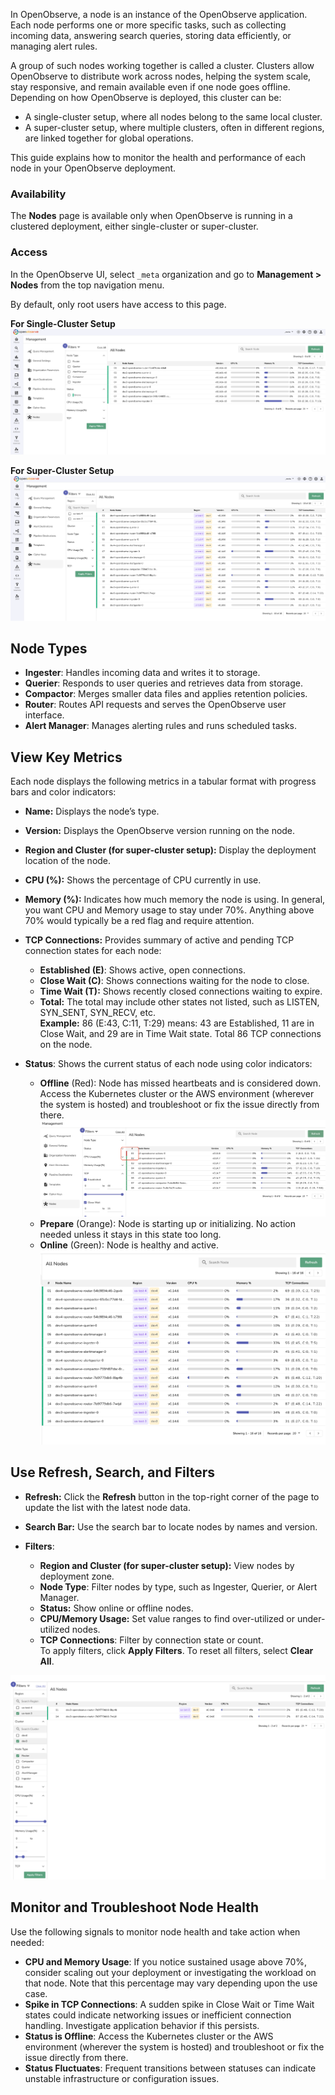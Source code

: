 In OpenObserve, a node is an instance of the OpenObserve application. Each node performs one or more specific tasks, such as collecting incoming data, answering search queries, storing data efficiently, or managing alert rules.

A group of such nodes working together is called a cluster. Clusters allow OpenObserve to distribute work across nodes, helping the system scale, stay responsive, and remain available even if one node goes offline. Depending on how OpenObserve is deployed, this cluster can be:

- A single-cluster setup, where all nodes belong to the same local cluster.  
- A super-cluster setup, where multiple clusters, often in different regions, are linked together for global operations.

This guide explains how to monitor the health and performance of each node in your OpenObserve deployment.

### Availability
The **Nodes** page is available only when OpenObserve is running in a clustered deployment, either single-cluster or super-cluster.

### Access
In the OpenObserve UI, select `_meta` organization and go to **Management > Nodes** from the top navigation menu.  

By default, only root users have access to this page. 

**For Single-Cluster Setup**<br> 
![nodes-single-cluster](../../images/nodes-single-cluster.png)

**For Super-Cluster Setup**<br>
![nodes-multi-cluster](../../images/nodes-super-cluster.png)

## Node Types

- **Ingester**: Handles incoming data and writes it to storage.  
- **Querier**: Responds to user queries and retrieves data from storage.  
- **Compactor**: Merges smaller data files and applies retention policies.  
- **Router**: Routes API requests and serves the OpenObserve user interface.  
- **Alert Manager**: Manages alerting rules and runs scheduled tasks.

## View Key Metrics

Each node displays the following metrics in a tabular format with progress bars and color indicators:

- **Name:** Displays the node’s type.  
- **Version:** Displays the OpenObserve version running on the node.  
- **Region and Cluster (for super-cluster setup):** Display the deployment location of the node.  
- **CPU (%):** Shows the percentage of CPU currently in use.  
- **Memory (%):** Indicates how much memory the node is using. In general, you want CPU and Memory usage to stay under 70%. Anything above 70% would typically be a red flag and require attention.  
- **TCP Connections:** Provides summary of active and pending TCP connection states for each node:  

    - **Established (E)**: Shows active, open connections.  
    - **Close Wait (C)**: Shows connections waiting for the node to close.  
    - **Time Wait (T):** Shows recently closed connections waiting to expire.  
    - **Total:** The total may include other states not listed, such as LISTEN, SYN_SENT, SYN_RECV, etc.  
    **Example:** 86 (E:43, C:11, T:29) means: 43 are Established, 11 are in Close Wait, and 29 are in Time Wait state. Total 86 TCP connections on the node.  

- **Status**: Shows the current status of each node using color indicators:  
  
    - **Offline** (Red): Node has missed heartbeats and is considered down. Access the Kubernetes cluster or the AWS environment (wherever the system is hosted) and troubleshoot or fix the issue directly from there.
    ![nodes-status-offline](../../images/nodes-status-offline.png)
    - **Prepare** (Orange): Node is starting up or initializing. No action needed unless it stays in this state too long.
    - **Online** (Green): Node is healthy and active.
    ![nodes-status-online](../../images/nodes-status-online.png)

## Use Refresh, Search, and Filters 

- **Refresh:** Click the **Refresh** button in the top-right corner of the page to update the list with the latest node data.  
- **Search Bar:** Use the search bar to locate nodes by names and version.  
- **Filters**: 

    - **Region and Cluster (for super-cluster setup):** View nodes by deployment zone.  
    - **Node Type**: Filter nodes by type, such as Ingester, Querier, or Alert Manager.  
    - **Status:** Show online or offline nodes.  
    - **CPU/Memory Usage:** Set value ranges to find over-utilized or under-utilized nodes.   
    - **TCP Connections**: Filter by connection state or count.  
        To apply filters, click **Apply Filters**. To reset all filters, select **Clear All**.

![nodes-search-filter](../../images/nodes-search-filter.png)  

## Monitor and Troubleshoot Node Health
Use the following signals to monitor node health and take action when needed:

- **CPU and Memory Usage**: If you notice sustained usage above 70%, consider scaling out your deployment or investigating the workload on that node. Note that this percentage may vary depending upon the use case.
- **Spike in TCP Connections**: A sudden spike in Close Wait or Time Wait states could indicate networking issues or inefficient connection handling. Investigate application behavior if this persists.
- **Status is Offline**: Access the Kubernetes cluster or the AWS environment (wherever the system is hosted) and troubleshoot or fix the issue directly from there.
- **Status Fluctuates**: Frequent transitions between statuses can indicate unstable infrastructure or configuration issues.
